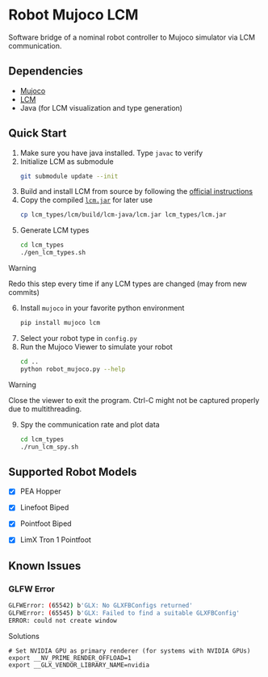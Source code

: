 # Robot Mujoco LCM
Software bridge of a nominal robot controller to Mujoco simulator via LCM communication.

## Dependencies
- [Mujoco](https://github.com/google-deepmind/mujoco)
- [LCM](https://github.com/lcm-proj/lcm)
- Java (for LCM visualization and type generation)

## Quick Start
1. Make sure you have java installed. Type `javac` to verify
2. Initialize LCM as submodule
    ```sh
    git submodule update --init
    ```
3. Build and install LCM from source by following the [official instructions](https://lcm-proj.github.io/lcm/content/build-instructions.html)
4. Copy the compiled [`lcm.jar`](https://lcm-proj.github.io/lcm/content/java-notes.html#finding-lcm-jar) for later use
    ```sh
    cp lcm_types/lcm/build/lcm-java/lcm.jar lcm_types/lcm.jar
    ```
5. Generate LCM types
    ```sh
    cd lcm_types
    ./gen_lcm_types.sh
    ```
> [!WARNING]
> Redo this step every time if any LCM types are changed (may from new commits)
6. Install `mujoco` in your favorite python environment
    ```sh
    pip install mujoco lcm
    ```
7. Select your robot type in `config.py`
8. Run the Mujoco Viewer to simulate your robot
    ```sh
    cd ..
    python robot_mujoco.py --help
    ```
> [!WARNING]
> Close the viewer to exit the program. Ctrl-C might not be captured properly due to multithreading.
9. Spy the communication rate and plot data
    ```sh
    cd lcm_types
    ./run_lcm_spy.sh
    ```

## Supported Robot Models
- [x] PEA Hopper
- [x] Linefoot Biped
- [x] Pointfoot Biped
- [x] LimX Tron 1 Pointfoot


## Known Issues

### GLFW Error
```sh
GLFWError: (65542) b'GLX: No GLXFBConfigs returned'
GLFWError: (65545) b'GLX: Failed to find a suitable GLXFBConfig'
ERROR: could not create window
```
Solutions
```
# Set NVIDIA GPU as primary renderer (for systems with NVIDIA GPUs)
export __NV_PRIME_RENDER_OFFLOAD=1
export __GLX_VENDOR_LIBRARY_NAME=nvidia
```
